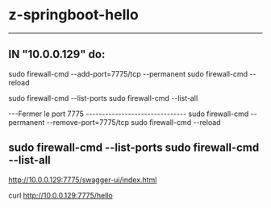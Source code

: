 # z-springboot-hello
-----------------------------------------------------
IN "10.0.0.129" do:
-----------------------------------------------------
sudo firewall-cmd --add-port=7775/tcp --permanent
sudo firewall-cmd --reload

sudo firewall-cmd --list-ports
sudo firewall-cmd --list-all

---Fermer le port 7775 -------------------------------
sudo firewall-cmd --permanent --remove-port=7775/tcp
sudo firewall-cmd --reload

sudo firewall-cmd --list-ports
sudo firewall-cmd --list-all
-----------------------------------------------------
http://10.0.0.129:7775/swagger-ui/index.html

curl http://10.0.0.129:7775/hello